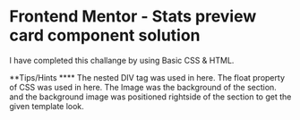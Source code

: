 # Frontend Mentor - Stats preview card component solution

I have completed this challange by using Basic CSS & HTML.

**Tips/Hints ****
The nested DIV tag was used in here.
The float property of CSS was used in here.
The Image was the background of the section.
and the background image was positioned rightside of the section to get the given template look.
